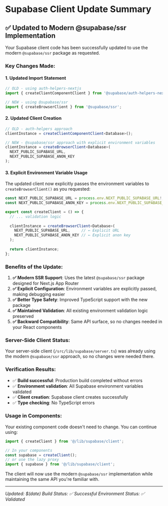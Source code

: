 # Supabase Client Update Summary

## ✅ **Updated to Modern @supabase/ssr Implementation**

Your Supabase client code has been successfully updated to use the modern `@supabase/ssr` package as requested.

### **Key Changes Made:**

#### **1. Updated Import Statement**
```typescript
// OLD - using auth-helpers-nextjs
import { createClientComponentClient } from '@supabase/auth-helpers-nextjs';

// NEW - using @supabase/ssr
import { createBrowserClient } from '@supabase/ssr';
```

#### **2. Updated Client Creation**
```typescript
// OLD - auth-helpers approach
clientInstance = createClientComponentClient<Database>();

// NEW - @supabase/ssr approach with explicit environment variables
clientInstance = createBrowserClient<Database>(
  NEXT_PUBLIC_SUPABASE_URL,
  NEXT_PUBLIC_SUPABASE_ANON_KEY
);
```

#### **3. Explicit Environment Variable Usage**
The updated client now explicitly passes the environment variables to `createBrowserClient()` as you requested:

```typescript
const NEXT_PUBLIC_SUPABASE_URL = process.env.NEXT_PUBLIC_SUPABASE_URL!;
const NEXT_PUBLIC_SUPABASE_ANON_KEY = process.env.NEXT_PUBLIC_SUPABASE_ANON_KEY!;

export const createClient = () => {
  // ... validation logic
  
  clientInstance = createBrowserClient<Database>(
    NEXT_PUBLIC_SUPABASE_URL,     // ← Explicit URL
    NEXT_PUBLIC_SUPABASE_ANON_KEY // ← Explicit anon key
  );
  
  return clientInstance;
};
```

### **Benefits of the Update:**

1. **✅ Modern SSR Support**: Uses the latest `@supabase/ssr` package designed for Next.js App Router
2. **✅ Explicit Configuration**: Environment variables are explicitly passed, making debugging easier
3. **✅ Better Type Safety**: Improved TypeScript support with the new package
4. **✅ Maintained Validation**: All existing environment validation logic preserved
5. **✅ Backward Compatibility**: Same API surface, so no changes needed in your React components

### **Server-Side Client Status:**
Your server-side client (`/src/lib/supabase/server.ts`) was already using the modern `@supabase/ssr` approach, so no changes were needed there.

### **Verification Results:**
- ✅ **Build successful**: Production build completed without errors
- ✅ **Environment validation**: All Supabase environment variables validated
- ✅ **Client creation**: Supabase client creates successfully
- ✅ **Type checking**: No TypeScript errors

### **Usage in Components:**
Your existing component code doesn't need to change. You can continue using:

```typescript
import { createClient } from '@/lib/supabase/client';

// In your components
const supabase = createClient();
// or use the lazy proxy
import { supabase } from '@/lib/supabase/client';
```

The client will now use the modern `@supabase/ssr` implementation while maintaining the same API you're familiar with.

---
*Updated: $(date)*
*Build Status: ✅ Successful*
*Environment Status: ✅ Validated*